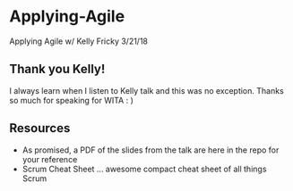 # Applying-Agile
Applying Agile w/ Kelly Fricky 3/21/18

## Thank you Kelly!
I always learn when I listen to Kelly talk and this was no exception.  Thanks so much for speaking for WITA : )

## Resources 
- As promised, a PDF of the slides from the talk are here in the repo for your reference
- Scrum Cheat Sheet ... awesome compact cheat sheet of all things Scrum 

